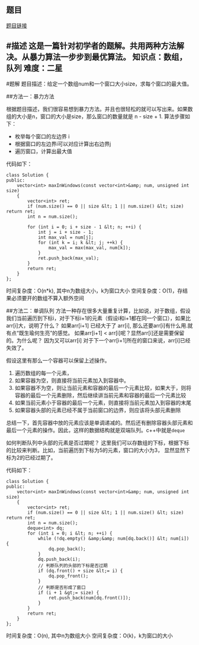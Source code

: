 ## 题目
[题目链接](https://www.nowcoder.com/practice/1624bc35a45c42c0bc17d17fa0cba788?tpId=196&tqId=23458&sourceUrl=/exam/oj&channenl=wgithub&fromPut=wgithub)

#描述
这是一篇针对初学者的题解。共用两种方法解决。从暴力算法一步步到最优算法。
知识点：数组，队列
难度：二星
---

#题解
题目描述：给定一个数组num和一个窗口大小size，求每个窗口的最大值。

##方法一：暴力方法

根据题目描述，我们很容易想到暴力方法。并且也很轻松的就可以写出来。如果数组的大小是n，窗口的大小是size，那么窗口的数量就是 n - size + 1.
算法步骤如下：
- 枚举每个窗口的左边界 i
- 根据窗口的左边界i可以对应计算出右边界j
- 遍历窗口，计算出最大值

代码如下：
```
class Solution {
public:
    vector<int> maxInWindows(const vector<int>&amp; num, unsigned int size)
    {
        vector<int> ret;
    	if (num.size() == 0 || size &lt; 1 || num.size() &lt; size) return ret;
    	int n = num.size();

    	for (int i = 0; i + size - 1 &lt; n; ++i) {
    		int j = i + size - 1;
    		int max_val = num[j];
    		for (int k = i; k &lt; j; ++k) {
    			max_val = max(max_val, num[k]);
    		}
    		ret.push_back(max_val);
    	}
    	return ret;
    }
};
```
时间复杂度：O(n*k), 其中n为数组大小，k为窗口大小
空间复杂度：O(1)，存结果必须要开的数组不算入额外空间

##方法二：单调队列
方法一种存在很多大量重复计算，比如说，对于数组，假设我们当前遍历到下标i，对于下标i+1的元素（假设i和i+1都在同一个窗口），如果比arr[i]大，说明了什么？
如果arr[i+1] 已经大于了 arr[i], 那么还要arr[i]有什么用.就有点“既生瑜何生亮”的感觉。
如果arr[i+1] &lt; arr[i]呢？显然arr[i]还是需要保留的。为什么呢？
因为又可以arr[i] 对于下一个arr[i+1]所在的窗口来说，arr[i]已经失效了。

假设这里有那么一个容器可以保留上述操作。
1. 遍历数组的每一个元素，
2. 如果容器为空，则直接将当前元素加入到容器中。
3. 如果容器不为空，则让当前元素和容器的最后一个元素比较，如果大于，则将容器的最后一个元素删除，然后继续讲当前元素和容器的最后一个元素比较
4. 如果当前元素小于容器的最后一个元素，则直接将当前元素加入到容器的末尾
5. 如果容器头部的元素已经不属于当前窗口的边界，则应该将头部元素删除

总结一下，首先容器中放的元素应该是单调递减的。然后还有删除容器头部元素和最后一个元素的操作。因此，这样的数据结构就是双端队列。c++中就是`deque`

如何判断队列中头部的元素是否过期呢？
这里我们可以存数组的下标，根据下标的比较来判断。比如，当前遍历到下标为5的元素，窗口的大小为3， 显然显然下标为2的已经过期了。

代码如下：
```
class Solution {
public:
    vector<int> maxInWindows(const vector<int>&amp; num, unsigned int size)
    {
        vector<int> ret;
    	if (num.size() == 0 || size &lt; 1 || num.size() &lt; size) return ret;
    	int n = num.size();
       	deque<int> dq;
       	for (int i = 0; i &lt; n; ++i) {
       		while (!dq.empty() &amp;&amp; num[dq.back()] &lt; num[i]) {
       			dq.pop_back();
       		}
       		dq.push_back(i);
       		// 判断队列的头部的下标是否过期
       		if (dq.front() + size &lt;= i) {
       			dq.pop_front();
			}
			// 判断是否形成了窗口
       		if (i + 1 &gt;= size) {
       			ret.push_back(num[dq.front()]);
       		}
       	}
       	return ret; 
    }
};
```
时间复杂度：O(n), 其中n为数组大小
空间复杂度：O(k)，k为窗口的大小</int></int></int></int></int></int></int>